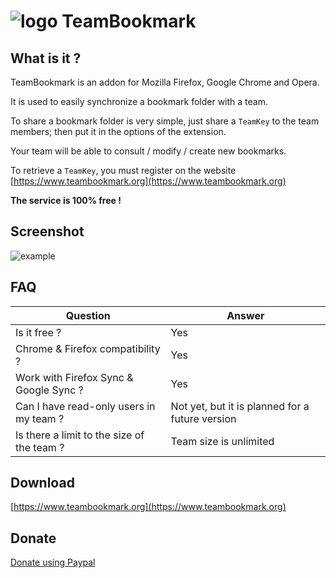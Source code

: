 # ![logo](https://www.teambookmark.org/images/logos/logo-0032.png) TeamBookmark #

## What is it ?

TeamBookmark is an addon for Mozilla Firefox, Google Chrome and Opera.

It is used to easily synchronize a bookmark folder with a team.

To share a bookmark folder is very simple, just share a `TeamKey` to the team members; then put it in the options of the extension.

Your team will be able to consult / modify / create new bookmarks.

To retrieve a `TeamKey`, you must register on the website [https://www.teambookmark.org](https://www.teambookmark.org)

**The service is 100% free !**

## Screenshot

![example](https://www.teambookmark.org/images/ext/screenshot1.png)

## FAQ

| Question  | Answer |
| ------ | ------ |
| Is it free ? | Yes |
| Chrome &amp; Firefox compatibility ? | Yes |
| Work with Firefox Sync &amp; Google Sync ? | Yes |
| Can I have read-only users in my team ? | Not yet, but it is planned for a future version |
| Is there a limit to the size of the team ? | Team size is unlimited |

## Download

[https://www.teambookmark.org](https://www.teambookmark.org)

## Donate

[Donate using Paypal](https://paypal.me/mandras06)
